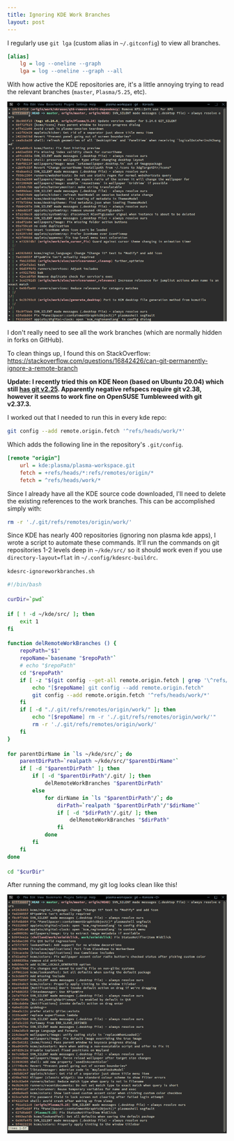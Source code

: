 ```yaml
---
title: Ignoring KDE Work Branches
layout: post
---
```


I regularly use `git lga` (custom alias in `~/.gitconfig`) to view all branches.

```ini
[alias]
	lg = log --oneline --graph
	lga = log --oneline --graph --all
```

With how active the KDE repositories are, it's a little annoying trying to read the relevant branches (`master`, `Plasma/5.25`, etc).

![](/pic/2022-07-11___14-23-05.png)

I don't really need to see all the work branches (which are normally hidden in forks on GitHub).

To clean things up, I found this on StackOverflow:
<https://stackoverflow.com/questions/16842426/can-git-permanently-ignore-a-remote-branch>

**Update: I recently tried this on KDE Neon (based on Ubuntu 20.04) which still [has git v2.25](https://repology.org/project/git/versions#ubuntu_20_04). Apparently negative refspecs require git v2.38, however it seems to work fine on OpenSUSE Tumbleweed with git v2.37.3.**

I worked out that I needed to run this in every kde repo:

```bash
git config --add remote.origin.fetch '^refs/heads/work/*'
```

Which adds the following line in the repository's `.git/config`.

```ini
[remote "origin"]
	url = kde:plasma/plasma-workspace.git
	fetch = +refs/heads/*:refs/remotes/origin/*
	fetch = ^refs/heads/work/*
```

Since I already have all the KDE source code downloaded, I'll need to delete the existing references to the work branches. This can be accomplished simply with:

```bash
rm -r './.git/refs/remotes/origin/work/'
```

Since KDE has nearly 400 repositories (ignoring non plasma kde apps), I wrote a script to automate these commands. It'll run the commands on git repositories 1-2 levels deep in `~/kde/src/` so it should work even if you use `directory-layout=flat` in `~/.config/kdesrc-buildrc`.

`kdesrc-ignoreworkbranches.sh`

```bash
#!/bin/bash

curDir=`pwd`

if [ ! -d ~/kde/src/ ]; then
	exit 1
fi

function delRemoteWorkBranches () {
	repoPath="$1"
	repoName=`basename "$repoPath"`
	# echo "$repoPath"
	cd "$repoPath"
	if [ -z "$(git config --get-all remote.origin.fetch | grep '\^refs/heads/work/\*')" ]; then
		echo "[$repoName] git config --add remote.origin.fetch"
		git config --add remote.origin.fetch '^refs/heads/work/*'
	fi
	if [ -d "./.git/refs/remotes/origin/work/" ]; then
		echo "[$repoName] rm -r './.git/refs/remotes/origin/work/'"
		rm -r './.git/refs/remotes/origin/work/'
	fi
}

for parentDirName in `ls ~/kde/src/`; do
	parentDirPath=`realpath ~/kde/src/"$parentDirName"`
	if [ -d "$parentDirPath" ]; then
		if [ -d "$parentDirPath"/.git/ ]; then
			delRemoteWorkBranches "$parentDirPath"
		else
			for dirName in `ls "$parentDirPath"/`; do
				dirPath=`realpath "$parentDirPath"/"$dirName"`
				if [ -d "$dirPath"/.git/ ]; then
					delRemoteWorkBranches "$dirPath"
				fi
			done
		fi
	fi
done

cd "$curDir"
```

After running the command, my git log looks clean like this!

![](/pic/2022-07-11___14-24-58.png)

